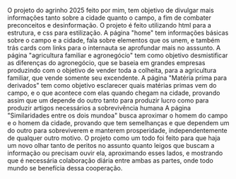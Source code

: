 O projeto do agrinho 2025 feito por mim, tem objetivo de divulgar mais informações tanto sobre a cidade quanto o campo, a fim de combater preconceitos e desinformação.
O projeto é feito utilizando html para a estrutura, e css para estilização.
A página "home" tem informações básicas sobre o campo e a cidade, fala sobre elementos que os unem, e também trás cards com links para o internauta se aprofundar mais no asssunto.
A página "agricultura familiar e agronegócio" tem como objetivo desmistificar as diferenças do agronegócio, que se baseia em grandes empresas produzindo com o objetivo de vender toda a colheita, para a agricultura familiar, que vende somente seu excendente.
A página "Matéria prima para derivados" tem como objetivo esclarecer quais matérias primas vem do campo, e o que acontece com elas quando chegam na cidade, provando assim que um depende do outro tanto para produzir lucro como para produzir artigos necessários a sobrevivência humana
A página "Similaridades entre os dois mundoa" busca aproximar o homem do campo e o homem da cidade, provando que tem semelhanças e que dependem um do outro para sobreviverem e manterem prosperidade, independentemente de qualquer outro motivo.
O projeto como um todo foi feito para que haja um novo olhar tanto de peritos no assunto quanto leigos que buscam a informação ou precisam ouvir ela, aproximando esses lados, e mostrando que é necessária colaboração diária entre ambas as partes, onde todo mundo se benefícia dessa cooperação.
